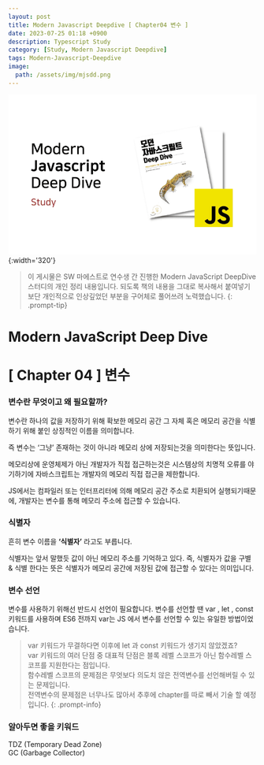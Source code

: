 ```yaml
---
layout: post
title: Modern Javascript Deepdive [ Chapter04 변수 ]
date: 2023-07-25 01:18 +0900
description: Typescript Study
category: [Study, Modern Javascript Deepdive]
tags: Modern-Javascript-Deepdive
image:
  path: /assets/img/mjsdd.png
---
```


![DesktopView](/assets/img/mjsdd.png){:width='320'}

> 이 게시물은 SW 마에스트로 연수생 간 진행한 Modern JavaScript DeepDive 스터디의 개인 정리 내용입니다.
> 되도록 책의 내용을 그대로 복사해서 붙여넣기보단 개인적으로 인상깊었던 부분을 구어체로 풀어쓰려 노력했습니다.
{: .prompt-tip}


# Modern JavaScript Deep Dive

# [ Chapter 04 ] 변수

### 변수란 무엇이고 왜 필요할까?

변수란 하나의 값을 저장하기 위해 확보한 메모리 공간 그 자체 혹은 메모리 공간을 식별하기 위해 붙인 상징적인 이름을 의미합니다.

즉 변수는 ‘그냥’ 존재하는 것이 아니라 메모리 상에 저장되는것을 의미한다는 뜻입니다.

메모리상에 운영체제가 아닌 개발자가 직접 접근하는것은 시스템상의 치명적 오류를 야기하기에 자바스크립트는 개발자의 메모리 직접 접근을 제한합니다.

JS에서는 컴파일러 또는 인터프리터에 의해 메모리 공간 주소로 치환되어 실행되기때문에, 개발자는 변수를 통해 메모리 주소에 접근할 수 있습니다.

### 식별자

흔히 변수 이름을 **‘식별자’** 라고도 부릅니다.

식별자는 앞서 말했듯 값이 아닌 메모리 주소를 기억하고 있다. 즉, 식별자가 값을 구별 & 식별 한다는 뜻은 식별자가 메모리 공간에 저장된 값에 접근할 수 있다는 의미입니다.

### 변수 선언

변수를 사용하기 위해선 반드시 선언이 필요합니다. 변수를 선언할 땐  var , let , const 키워드를 사용하며 ES6 전까지 var는  JS 에서 변수를 선언할 수 있는 유일한 방법이었습니다.

> var 키워드가 무결하다면 이후에 let 과 const 키워드가 생기지 않았겠죠?     
> var 키워드의 여러 단점 중 대표적 단점은 블록 레벨 스코프가 아닌 함수레벨 스코프를 지원한다는 점입니다.  
> 함수레벨 스코프의 문제점은 무엇보다 의도치 않은 전역변수를 선언해버릴 수 있는 문제입니다.    
> 전역변수의 문제점은 너무나도 많아서 추후에 chapter를 따로 빼서 기술 할 예정입니다. 
{: .prompt-info}

### 알아두면 좋을 키워드
TDZ (Temporary Dead Zone)   
GC (Garbage Collector)